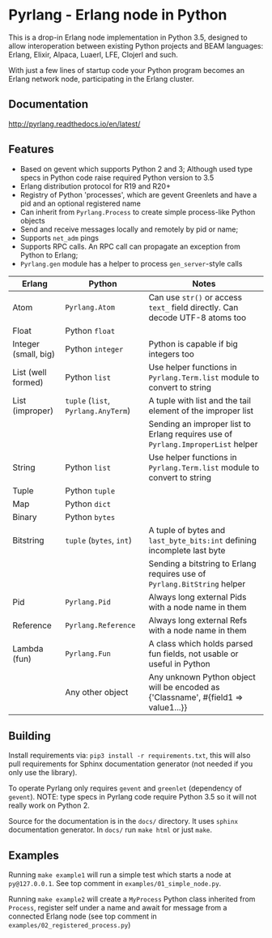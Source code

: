 Pyrlang - Erlang node in Python
===============================

This is a drop-in Erlang node implementation in Python 3.5, designed to allow
interoperation between existing Python projects and BEAM languages: Erlang, 
Elixir, Alpaca, Luaerl, LFE, Clojerl and such. 

With just a few lines of startup code your Python program becomes an Erlang 
network node, participating in the Erlang cluster.
 
 
Documentation
-------------

http://pyrlang.readthedocs.io/en/latest/


Features
--------

*   Based on gevent which supports Python 2 and 3; Although used type specs in
    Python code raise required Python version to 3.5
*   Erlang distribution protocol for R19 and R20+
*   Registry of Python 'processes', which are gevent Greenlets and have a pid
    and an optional registered name
*   Can inherit from `Pyrlang.Process` to create simple process-like Python 
    objects
*   Send and receive messages locally and remotely by pid or name;
*   Supports `net_adm` pings
*   Supports RPC calls. An RPC call can propagate an exception from 
    Python to Erlang;
*   `Pyrlang.gen` module has a helper to process `gen_server`-style calls


| Erlang               | Python                              | Notes                                                                                 |
|----------------------|-------------------------------------|---------------------------------------------------------------------------------------|
| Atom                 | `Pyrlang.Atom`                      | Can use `str()` or access `text_` field directly. Can decode UTF-8 atoms too          |
| Float                | Python `float`                      |                                                                                       |
| Integer (small, big) | Python `integer`                    | Python is capable if big integers too                                                 |
| List (well formed)   | Python `list`                       | Use helper functions in `Pyrlang.Term.list` module to convert to string               |
| List (improper)      | `tuple` (`list`, `Pyrlang.AnyTerm`) | A tuple with list and the tail element of the improper list                           |
|                      |                                     | Sending an improper list to Erlang requires use of `Pyrlang.ImproperList` helper      |         
| String               | Python `list`                       | Use helper functions in `Pyrlang.Term.list` module to convert to string               |
| Tuple                | Python `tuple`                      |                                                                                       |
| Map                  | Python `dict`                       |                                                                                       |
| Binary               | Python `bytes`                      |                                                                                       |
| Bitstring            | `tuple` (`bytes`, `int`)            | A tuple of bytes and `last_byte_bits:int` defining incomplete last byte               |
|                      |                                     | Sending a bitstring to Erlang requires use of `Pyrlang.BitString` helper              |
| Pid                  | `Pyrlang.Pid`                       | Always long external Pids with a node name in them                                    |
| Reference            | `Pyrlang.Reference`                 | Always long external Refs with a node name in them                                    |
| Lambda (fun)         | `Pyrlang.Fun`                       | A class which holds parsed fun fields, not usable or useful in Python                 |
|                      | Any other object                    | Any unknown Python object will be encoded as {'Classname', #{field1 => value1...}}    |


Building
--------

Install requirements via: `pip3 install -r requirements.txt`, this will also
pull requirements for Sphinx documentation generator (not needed if you only
use the library).

To operate Pyrlang only requires `gevent` and `greenlet` (dependency of 
`gevent`). NOTE: type specs in Pyrlang code require Python 3.5 so it will not
really work on Python 2. 

Source for the documentation is in the `docs/` directory. It uses `sphinx`
documentation generator. In `docs/` run `make html` or just `make`.


Examples
--------

Running `make example1` will run a simple test which starts a node at `py@127.0.0.1`.
See top comment in `examples/01_simple_node.py`.

Running `make example2` will create a `MyProcess` Python class inherited from
`Process`, register self under a name and await for message from a connected
Erlang node (see top comment in `examples/02_registered_process.py`) 
